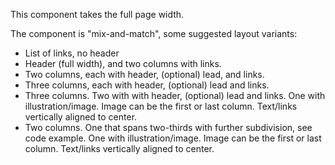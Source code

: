 This component takes the full page width.

The component is "mix-and-match", some suggested layout variants:

- List of links, no header
- Header (full width), and two columns with links.
- Two columns, each with header, (optional) lead, and links.
- Three columns, each with header, (optional) lead and links.
- Three columns. Two with with header, (optional) lead and links. One with illustration/image. Image can be the first or last column. Text/links vertically aligned to center.
- Two columns. One that spans two-thirds with further subdivision, see code example. One with illustration/image. Image can be the first or last column. Text/links vertically aligned to center.
